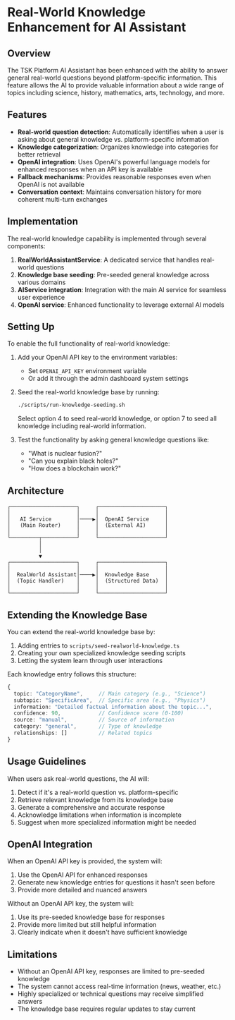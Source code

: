 # Real-World Knowledge Enhancement for AI Assistant

## Overview

The TSK Platform AI Assistant has been enhanced with the ability to answer general real-world questions beyond platform-specific information. This feature allows the AI to provide valuable information about a wide range of topics including science, history, mathematics, arts, technology, and more.

## Features

- **Real-world question detection**: Automatically identifies when a user is asking about general knowledge vs. platform-specific information
- **Knowledge categorization**: Organizes knowledge into categories for better retrieval
- **OpenAI integration**: Uses OpenAI's powerful language models for enhanced responses when an API key is available
- **Fallback mechanisms**: Provides reasonable responses even when OpenAI is not available
- **Conversation context**: Maintains conversation history for more coherent multi-turn exchanges

## Implementation

The real-world knowledge capability is implemented through several components:

1. **RealWorldAssistantService**: A dedicated service that handles real-world questions
2. **Knowledge base seeding**: Pre-seeded general knowledge across various domains
3. **AIService integration**: Integration with the main AI service for seamless user experience
4. **OpenAI service**: Enhanced functionality to leverage external AI models

## Setting Up

To enable the full functionality of real-world knowledge:

1. Add your OpenAI API key to the environment variables:
   - Set `OPENAI_API_KEY` environment variable
   - Or add it through the admin dashboard system settings

2. Seed the real-world knowledge base by running:
   ```bash
   ./scripts/run-knowledge-seeding.sh
   ```
   
   Select option 4 to seed real-world knowledge, or option 7 to seed all knowledge including real-world information.

3. Test the functionality by asking general knowledge questions like:
   - "What is nuclear fusion?"
   - "Can you explain black holes?"
   - "How does a blockchain work?"

## Architecture

```
┌─────────────────────┐     ┌─────────────────────┐
│                     │     │                     │
│   AI Service        │────▶│  OpenAI Service     │
│   (Main Router)     │     │  (External AI)      │
│                     │     │                     │
└─────────┬───────────┘     └─────────────────────┘
          │
          │
          ▼
┌─────────────────────┐     ┌─────────────────────┐
│                     │     │                     │
│  RealWorld Assistant│────▶│  Knowledge Base     │
│  (Topic Handler)    │     │  (Structured Data)  │
│                     │     │                     │
└─────────────────────┘     └─────────────────────┘
```

## Extending the Knowledge Base

You can extend the real-world knowledge base by:

1. Adding entries to `scripts/seed-realworld-knowledge.ts`
2. Creating your own specialized knowledge seeding scripts
3. Letting the system learn through user interactions

Each knowledge entry follows this structure:

```typescript
{
  topic: "CategoryName",     // Main category (e.g., "Science")
  subtopic: "SpecificArea",  // Specific area (e.g., "Physics")
  information: "Detailed factual information about the topic...",
  confidence: 90,            // Confidence score (0-100)
  source: "manual",          // Source of information
  category: "general",       // Type of knowledge
  relationships: []          // Related topics
}
```

## Usage Guidelines

When users ask real-world questions, the AI will:

1. Detect if it's a real-world question vs. platform-specific
2. Retrieve relevant knowledge from its knowledge base
3. Generate a comprehensive and accurate response
4. Acknowledge limitations when information is incomplete
5. Suggest when more specialized information might be needed

## OpenAI Integration

When an OpenAI API key is provided, the system will:

1. Use the OpenAI API for enhanced responses
2. Generate new knowledge entries for questions it hasn't seen before
3. Provide more detailed and nuanced answers

Without an OpenAI API key, the system will:

1. Use its pre-seeded knowledge base for responses
2. Provide more limited but still helpful information
3. Clearly indicate when it doesn't have sufficient knowledge

## Limitations

- Without an OpenAI API key, responses are limited to pre-seeded knowledge
- The system cannot access real-time information (news, weather, etc.)
- Highly specialized or technical questions may receive simplified answers
- The knowledge base requires regular updates to stay current
